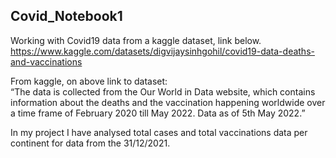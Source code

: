 ## Covid_Notebook1
Working with Covid19 data from a kaggle dataset, link below.  
https://www.kaggle.com/datasets/digvijaysinhgohil/covid19-data-deaths-and-vaccinations  
    
From kaggle, on above link to dataset:  
“The data is collected from the Our World in Data website, which contains information about the deaths and the vaccination happening worldwide 
over a time frame of February 2020 till May 2022. Data as of 5th May 2022.”  

In my project I have analysed total cases and total vaccinations data per continent for data from the 31/12/2021.
